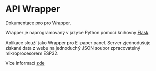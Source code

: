 # API Wrapper

Dokumentace pro pro Wrapper.

Wrapper je naprogramovaný v&nbsp;jazyce Python pomocí knihovny [Flask](https://flask.palletsprojects.com).

Aplikace slouží jako Wrapper pro E-paper panel. Server zjednodušuje získané data z&nbsp;webu na jednoduchý JSON soubor zpracovatelný mikroprocesorem ESP32.

Více informací [zde](../wrapper/index.md)